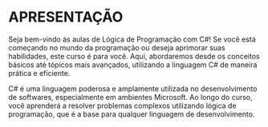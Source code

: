 # APRESENTAÇÃO



Seja bem-vindo às aulas de Lógica de Programação com C#! Se você está começando no mundo da programação ou deseja aprimorar suas habilidades, este curso é para você. Aqui, abordaremos desde os conceitos básicos até tópicos mais avançados, utilizando a linguagem C# de maneira prática e eficiente.

C# é uma linguagem poderosa e amplamente utilizada no desenvolvimento de softwares, especialmente em ambientes Microsoft. Ao longo do curso, você aprenderá a resolver problemas complexos utilizando lógica de programação, que é a base para qualquer linguagem de desenvolvimento.
